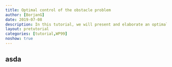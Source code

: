 ```yaml
---
title: Optimal control of the obstacle problem
author: [BorjanG]
date: 2019-07-08
description: In this tutorial, we will present and elaborate an optimal control strategy for the obstacle problem in two space dimensions using Python's FEniCS toolbox. Different meshes and obstacles are considered.
layout: pretutorial
categories: [tutorial,WP99]
noshow: true
---
```

## asda